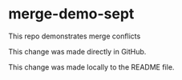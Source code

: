 # merge-demo-sept
This repo demonstrates merge conflicts

This change was made directly in GitHub.

This change was made locally to the README file.